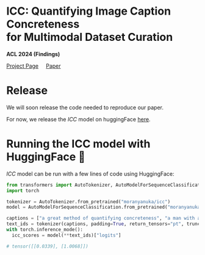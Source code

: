 # ICC: Quantifying Image Caption Concreteness  <br />  for Multimodal Dataset Curation

**ACL 2024 (Findings)** 

[Project Page](https://moranyanuka.github.io/icc/) &nbsp; &nbsp; [Paper](https://arxiv.org/abs/2403.01306)
# Release
We will soon release the code needed to reproduce our paper. 

For now, we release the *ICC* model on huggingFace [here](https://huggingface.co/moranyanuka/icc).

# Running the ICC model with HuggingFace 🤗
*ICC* model can be run with a few lines of code using HuggingFace:
```python
from transformers import AutoTokenizer, AutoModelForSequenceClassification
import torch

tokenizer = AutoTokenizer.from_pretrained("moranyanuka/icc")
model = AutoModelForSequenceClassification.from_pretrained("moranyanuka/icc").to("cuda")

captions = ["a great method of quantifying concreteness", "a man with a white shirt"]
text_ids = tokenizer(captions, padding=True, return_tensors="pt", truncation=True).to("cuda")
with torch.inference_mode():
  icc_scores = model(**text_ids)["logits"]

# tensor([[0.0339], [1.0068]])
```
